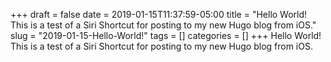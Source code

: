 +++draft = falsedate = 2019-01-15T11:37:59-05:00title = "Hello World! This is a test of a Siri Shortcut for posting to my new Hugo blog from iOS."slug = "2019-01-15-Hello-World!"tags = []categories = []+++Hello World! This is a test of a Siri Shortcut for posting to my new Hugo blog from iOS.